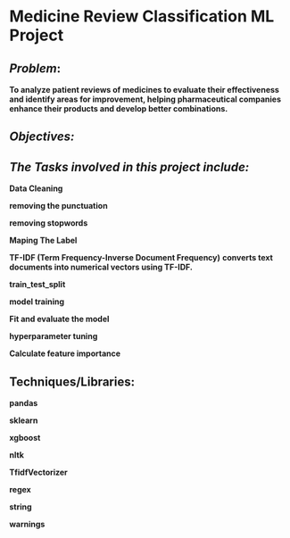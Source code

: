 # Medicine Review Classification ML Project



## ***Problem***:

**To analyze patient reviews of medicines to evaluate their effectiveness and identify areas for improvement, helping pharmaceutical companies enhance their products and develop better combinations.**



## ***Objectives:***








## ***The Tasks involved in this project include:***

**Data Cleaning**

**removing the punctuation**

**removing stopwords**

**Maping The Label**

**TF-IDF (Term Frequency-Inverse Document Frequency)** ****converts text documents into numerical vectors using TF-IDF.****

**train_test_split**

**model training**

**Fit and evaluate the model**

**hyperparameter tuning**

**Calculate feature importance**



## Techniques/Libraries:

**pandas**

**sklearn**

**xgboost**

**nltk**

**TfidfVectorizer**

**regex**

**string**











**warnings**
